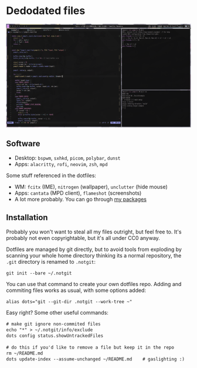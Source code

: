 # Dedodated files

![Screenshot of my desktop](sc.png)

## Software

- Desktop: `bspwm`, `sxhkd`, `picom`, `polybar`, `dunst`
- Apps: `alacritty`, `rofi`, `neovim`, `zsh`, `mpd`

Some stuff referenced in the dotfiles:

- WM: `fcitx` (IME), `nitrogen` (wallpaper), `unclutter` (hide mouse)
- Apps: `cantata` (MPD client), `flameshot` (screenshots)
- A lot more probably. You can go through [my packages](pkglist.txt)

## Installation

Probably you won't want to steal all my files outright, but feel free to. It's probably not even
copyrightable, but it's all under CC0 anyway.

Dotfiles are managed by git directly, but to avoid tools from exploding by scanning your whole home
directory thinking its a normal repository, the `.git` directory is renamed to `.notgit`:

    git init --bare ~/.notgit

You can use that command to create your own dotfiles repo. Adding and commiting files works as
usual, with some options added:

    alias dots="git --git-dir .notgit --work-tree ~"

Easy right? Some other useful commands:

    # make git ignore non-commited files
    echo "*" > ~/.notgit/info/exclude
    dots config status.showUntrackedFiles

    # do this if you'd like to remove a file but keep it in the repo
    rm ~/README.md
    dots update-index --assume-unchanged ~/README.md    # gaslighting :)
